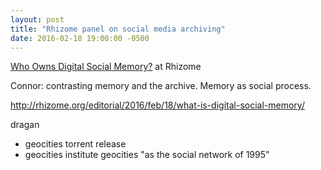 ```yaml
---
layout: post
title: "Rhizome panel on social media archiving"
date: 2016-02-18 19:00:00 -0500
---
```

 
[Who Owns Digital Social Memory?](http://livestream.com/newmuseum/events/4837386) at Rhizome

Connor: contrasting memory and the archive. Memory as social process. 

<http://rhizome.org/editorial/2016/feb/18/what-is-digital-social-memory/>

dragan
* geocities torrent release
* geocities institute
geocities "as the social network of 1995"